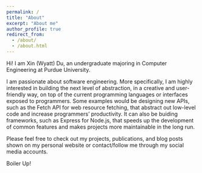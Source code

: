 ```yaml
---
permalink: /
title: "About"
excerpt: "About me"
author_profile: true
redirect_from: 
  - /about/
  - /about.html
---
```


Hi! I am Xin (Wyatt) Du, an undergraduate majoring in Computer Engineering at Purdue University. 

I am passionate about software engineering. More specifically, I am highly interested in building the next level of abstraction, in a creative and user-friendly way, on top of the current programming languages or interfaces exposed to programmers. Some examples would be designing new APIs, such as the Fetch API for web resource fetching, that abstract out low-level code and increase programmers’ productivity. It can also be buiding frameworks, such as Express for Node.js, that speeds up the development of common features and makes projects more maintainable in the long run.

Please feel free to check out my projects, publications, and blog posts shown on my personal website or contact/follow me through my social media accounts.

Boiler Up!